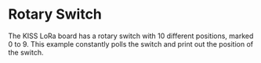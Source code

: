 # Rotary Switch

The KISS LoRa board has a rotary switch with 10 different positions, marked 0 to 9. This example constantly polls the switch and print out the position of the switch.